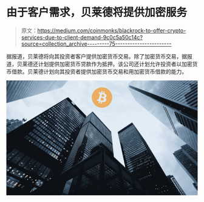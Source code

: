 # 由于客户需求，贝莱德将提供加密服务

> 原文：<https://medium.com/coinmonks/blackrock-to-offer-crypto-services-due-to-client-demand-9c0c5a50c14c?source=collection_archive---------75----------------------->

据报道，贝莱德将向其投资者客户提供加密货币交易。除了加密货币交易，据报道，贝莱德还计划提供加密货币贷款作为抵押。该公司还计划允许投资者以加密货币借款。贝莱德计划向其投资者提供加密货币交易和用加密货币借款的能力。

![](img/ee99081e69c90f393f183b70be96c162.png)